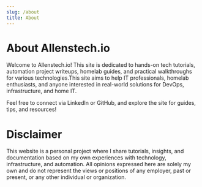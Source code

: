 ```yaml
---
slug: /about
title: About
---
```


# About Allenstech.io

Welcome to Allenstech.io! This site is dedicated to hands-on tech tutorials, automation project writeups, homelab guides, and practical walkthroughs for various technologies.This site aims to help IT professionals, homelab enthusiasts, and anyone interested in real-world solutions for DevOps, infrastructure, and home IT.

Feel free to connect via LinkedIn or GitHub, and explore the site for guides, tips, and resources!

# Disclaimer

This website is a personal project where I share tutorials, insights, and documentation based on my own experiences with technology, infrastructure, and automation. All opinions expressed here are solely my own and do not represent the views or positions of any employer, past or present, or any other individual or organization.